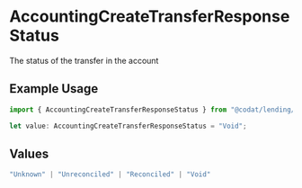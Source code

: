 # AccountingCreateTransferResponseStatus

The status of the transfer in the account

## Example Usage

```typescript
import { AccountingCreateTransferResponseStatus } from "@codat/lending/sdk/models/shared";

let value: AccountingCreateTransferResponseStatus = "Void";
```

## Values

```typescript
"Unknown" | "Unreconciled" | "Reconciled" | "Void"
```